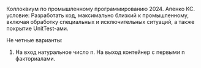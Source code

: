 Коллоквиум по промышленному программированию 2024. Апенко КС. 
условие:
Разработать код, максимально близкий к промышленному, включая обработку специальных и исключительных ситуаций, а также покрытие UnitTest-ами.

Не четные варианты:
1.  На вход натуральное число n. На выход контейнер с первыми n факториалами.
